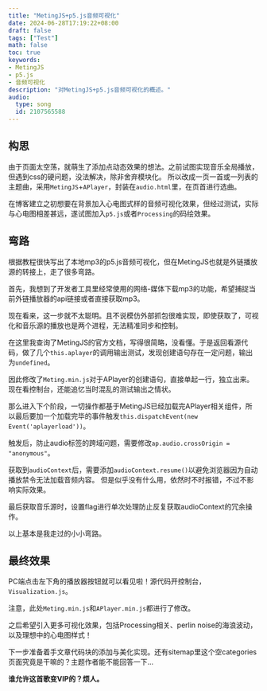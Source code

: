 ```yaml
---
title: "MetingJS+p5.js音频可视化"
date: 2024-06-28T17:19:22+08:00
draft: false
tags: ["Test"]
math: false
toc: true
keywords: 
- MetingJS
- p5.js
- 音频可视化
description: "对MetingJS+p5.js音频可视化的概述。"
audio:
  type: song
  id: 2107565588
---
```


## 构思

由于页面太空荡，就萌生了添加点动态效果的想法。之前试图实现音乐全局播放，但遇到css的硬问题，没法解决，除非舍弃模块化。
所以改成一页一首或一列表的主题曲，采用`MetingJS`+`APlayer`，封装在`audio.html`里，在页首进行选曲。

在博客建立之初想要在背景加入心电图式样的音频可视化效果，但经过测试，实际与心电图相差甚远，遂试图加入`p5.js`或者`Processing`的码绘效果。

## 弯路

根据教程很快写出了本地mp3的p5.js音频可视化，但在MetingJS也就是外链播放源的转接上，走了很多弯路。

首先，我想到了开发者工具里经常使用的网络-媒体下载mp3的功能，希望捕捉当前外链播放器的api链接或者直接获取mp3。

现在看来，这一步就不太聪明。且不说模仿外部抓包很难实现，即使获取了，可视化和音乐源的播放也是两个进程，无法精准同步和控制。

在这里我查询了MetingJS的官方文档，写得很简略，没看懂。于是返回看源代码，做了几个`this.aplayer`的调用输出测试，发现创建语句存在一定问题，输出为`undefined`。

因此修改了`Meting.min.js`对于APlayer的创建语句，直接单起一行，独立出来。现在看控制台，还能追忆当时混乱的测试输出之情状。

那么进入下个阶段，一切操作都基于MetingJS已经加载完APlayer相关组件，所以最后要加一个加载完毕的事件触发`this.dispatchEvent(new Event('aplayerload'))`。

触发后，防止audio标签的跨域问题，需要修改`ap.audio.crossOrigin = "anonymous"`。

获取到`audioContext`后，需要添加`audioContext.resume()`以避免浏览器因为自动播放禁令无法加载音频内容。
但是似乎没有什么用，依然时不时报错，不过不影响实际效果。

最后获取音乐源时，设置flag进行单次处理防止反复获取audioContext的冗余操作。

以上基本是我走过的小小弯路。

## 最终效果

PC端点击左下角的播放器按钮就可以看见啦！源代码开控制台，`Visualization.js`。

注意，此处`Meting.min.js`和`APlayer.min.js`都进行了修改。

之后希望引入更多可视化效果，包括Processing相关、perlin noise的海浪波动，以及理想中的心电图样式！

下一步准备着手文章代码块的添加与美化实现。还有sitemap里这个空categories页面究竟是干嘛的？主题作者能不能回答一下...

**谁允许这首歌变VIP的？烦人。**